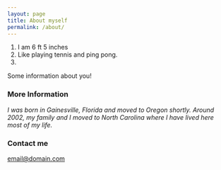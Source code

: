 ```yaml
---
layout: page
title: About myself
permalink: /about/
---
```

1. I am 6 ft 5 inches
2. Like playing tennis and ping pong.
3. 
Some information about you!

### More Information
*I was born in Gainesville, Florida and moved to Oregon shortly. Around 2002, my family and I moved to North Carolina where I have lived here most of my life.*
[](WIN_20190108_17_07_45_Pro.png)



### Contact me

[email@domain.com](mailto:email@domain.com)

